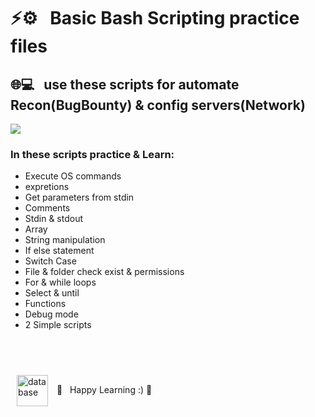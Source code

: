 
<h1> ⚡⚙️ &nbsp; Basic Bash Scripting practice files </h1>

<h2> 🌐💻 &nbsp; use these scripts for automate Recon(BugBounty) & config servers(Network)  </h2>

<img src="https://img.shields.io/static/v1?label=&labelColor=gray&message=BASH&color=darkred&style=flat&logo=linux&logoColor=black">

<br>

<h3>In these scripts practice & Learn: </h3>

- Execute OS commands
- expretions
- Get parameters from stdin
- Comments
- Stdin & stdout
- Array
- String manipulation
- If else statement
- Switch Case
- File & folder check exist & permissions
- For & while loops 
- Select & until
- Functions
- Debug mode
- 2 Simple scripts

<br>
<br>

<img align="center" style="margin: 10px" src="https://camo.githubusercontent.com/e9f60ba733b4d83b7256d8b6e368c5d0c2f409bd65e9f9a6fda49af628770953/68747470733a2f2f70726f66696c696e61746f722e7269736861762e6465762f736b696c6c732d6173736574732f6c696e75782d6f726967696e616c2e737667" alt="database" height="50" /> 🔧 &nbsp; Happy Learning :) 🌱